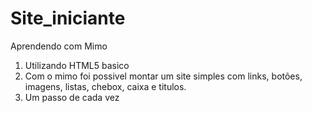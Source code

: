 # Site_iniciante
 Aprendendo com Mimo

 1. Utilizando HTML5 basico
 2. Com o mimo foi possivel montar um site simples com links, botões, imagens, listas, chebox, caixa e titulos. 
 3. Um passo de cada vez
